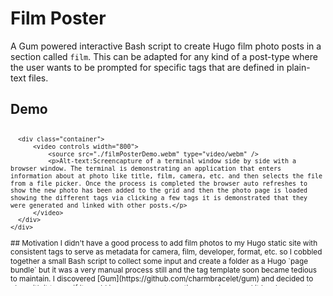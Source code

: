 # Film Poster
A Gum powered interactive Bash script to create Hugo film photo posts in a section called `film`. This can be adapted for any kind of a post-type where the user wants to be prompted for specific tags that are defined in plain-text files. 

## Demo
<svg fill="none" viewBox="0 0 600 300" width="600" height="300" xmlns="http://www.w3.org/2000/svg">
  <foreignObject width="100%" height="100%">
    <div xmlns="http://www.w3.org/1999/xhtml">
      <style>
        .container {
          display: flex;
          width: 100%;
          height: 400px;
        }
      </style>

	  <div class="container">
		  <video controls width="800">
			  <source src="./filmPosterDemo.webm" type="video/webm" />
			  <p>Alt-text:Screencapture of a terminal window side by side with a browser window. The terminal is demonstrating an application that enters information about at photo like title, film, camera, etc. and then selects the file from a file picker. Once the process is completed the browser auto refreshes to show the new photo has been added to the grid and then the photo page is loaded showing the different tags via clicking a few tags it is demonstrated that they were generated and linked with other posts.</p>
		  </video>
	  </div>
    </div>
  </foreignObject>
</svg>
## Motivation
I didn't have a good process to add film photos to my Hugo static site with consistent tags to serve as metadata for camera, film, developer, format, etc. so I cobbled together a small Bash script to collect some input and create a folder as a Hugo `page bundle` but it was a very manual process still and the tag template soon became tedious to maintain.
I discovered [Gum](https://github.com/charmbracelet/gum) and decided to play with it to see if it would improve my post creation experience and it has been pretty good during my brief testing.

## Dependencies
- Bash
- [Gum](https://github.com/charmbracelet/gum)
- Hugo binary is **not** required to be installed locally

## Installation
### Gum
Install Gum using [instructions](https://github.com/charmbracelet/gum#installation) found in the Gum repo.

### Film Poster
Recommended install location is in the Hugo site root folder as submodule. You could also copy just the `filmPoster.sh` file and create your own text files so any future updates upset your customization.

``` sh
git submodule add https://github.com/shombando/filmPoster.git
git submodule init
```

## Configuration
### filmPoser.sh
- Relative output dir from where this script/repo exists. Change the last part of the path from `film` to whatever you want to call your Hugo section.
  - `OUTPUT_DIR="../content/film"`

- Default starting directory for locating Photos
  - `PHOTOS_DIR=~/Pictures`
  
### Text files
Update all the text files with the information that is relevant for you. They're populated with my personal choice and I plan on using this repo to keep my personal configuration so it'll change and grow over time.

All files will accept a new entry per line. These will be generated as Hugo tags so it's recommended that they do not contain spaces.
- cameras.txt 
- developers.txt
- filmstocks.txt
- format.txt
- labs.txt

## Usage
Call the script `./filmPoster.sh` and use arrow navigation keys or type in the filter list for fuzzy matching. Gum also support vim keys for navigation including in the file browser (`h` for up one level and `l` for drilling down).
